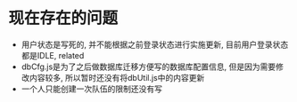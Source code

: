 # 现在存在的问题

* 用户状态是写死的, 并不能根据之前登录状态进行实施更新, 目前用户登录状态都是IDLE, related
* dbCfg.js是为了之后做数据库迁移方便写的数据库配置信息, 但是因为需要修改内容较多, 所以暂时还没有将dbUtil.js中的内容更新
* 一个人只能创建一次队伍的限制还没有写